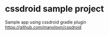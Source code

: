 # cssdroid sample project

Sample app using cssdroid gradle plugin
https://github.com/manolovn/cssdroid
